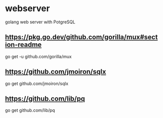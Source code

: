 # webserver
golang web server with PotgreSQL

## https://pkg.go.dev/github.com/gorilla/mux#section-readme

go get -u github.com/gorilla/mux

## https://github.com/jmoiron/sqlx

go get github.com/jmoiron/sqlx

## https://github.com/lib/pq

go get github.com/lib/pq
